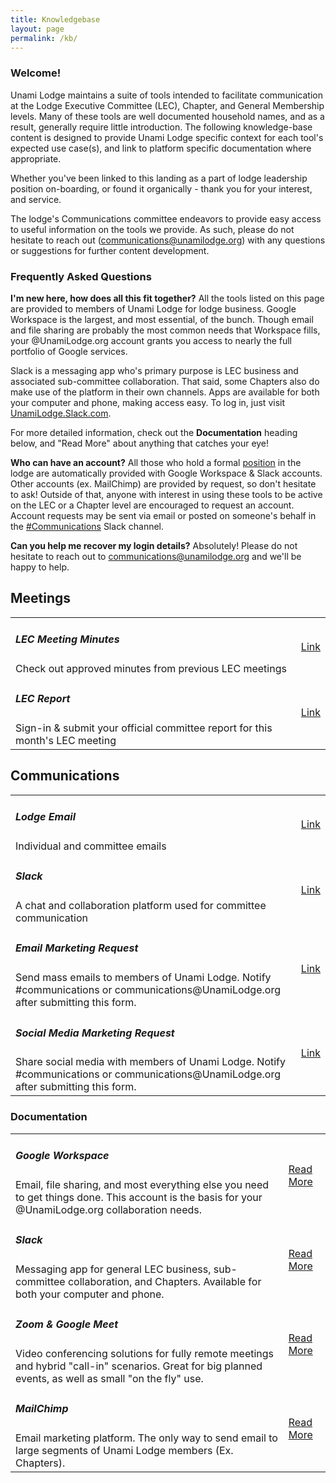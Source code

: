 ```yaml
---
title: Knowledgebase
layout: page
permalink: /kb/
---
```


<h3 class="mt-5">Welcome!</h3>

Unami Lodge maintains a suite of tools intended to facilitate communication at the Lodge Executive Committee (LEC), Chapter, and General Membership levels.  Many of these tools are well documented household names, and as a result, generally require little introduction.  The following knowledge-base content is designed to provide Unami Lodge specific context for each tool's expected use case(s), and link to platform specific documentation where appropriate.

Whether you've been linked to this landing as a part of lodge leadership position on-boarding, or found it organically - thank you for your interest, and service.

The lodge's Communications committee endeavors to provide easy access to useful information on the tools we provide.  As such, please do not hesitate to reach out ([communications@unamilodge.org](/contact?recipient=communications)) with any questions or suggestions for further content development.


<h3 class="mt-5">Frequently Asked Questions</h3>

**I'm new here, how does all this fit together?**
All the tools listed on this page are provided to members of Unami Lodge for lodge business.  Google Workspace is the largest, and most essential, of the bunch.  Though email and file sharing are probably the most common needs that Workspace fills, your @UnamiLodge.org account grants you access to nearly the full portfolio of Google services.

Slack is a messaging app who's primary purpose is LEC business and associated sub-committee collaboration.  That said, some Chapters also do make use of the platform in their own channels.  Apps are available for both your computer and phone, making access easy.  To log in, just visit [UnamiLodge.Slack.com](https://unamilodge.slack.com/).

For more detailed information, check out the **Documentation** heading below, and "Read More" about anything that catches your eye!


**Who can have an account?**
All those who hold a formal [position](/contactlist) in the lodge are automatically provided with Google Workspace & Slack accounts.  Other accounts (ex. MailChimp) are provided by request, so don't hesitate to ask!  Outside of that, anyone with interest in using these tools to be active on the LEC or a Chapter level are encouraged to request an account.  Account requests may be sent via email or posted on someone's behalf in the [#Communications](https://unamilodge.slack.com/archives/C4RN3NCTS) Slack channel.


**Can you help me recover my login details?**
Absolutely!  Please do not hesitate to reach out to [communications@unamilodge.org](/contact?recipient=communications) and we'll be happy to help.


<h2 class="text-primary pl-2">Meetings</h2>
<table class="table">
  <tr>
    <td class="align-middle"><h5 class="my-0">LEC Meeting Minutes</h5>Check out approved minutes from previous LEC meetings</td>
    <td class="align-middle text-md-right"><a class="btn btn-primary" href="https://docs.google.com/document/d/17o2Ewc3amz6609SfpCDsekjRGbioYwKKRxhLeBPdkG8/edit">Link</a></td>
  </tr>
  <tr>
    <td class="align-middle"><h5 class="my-0">LEC Report</h5>Sign-in & submit your official committee report for this month's LEC meeting</td>
    <td class="align-middle text-md-right"><a class="btn btn-primary" href="https://docs.google.com/forms/d/1sVbIUVSb-pmGEMsAlag_qxFJmA3FdOe_wqD_0VyOtds/edit">Link</a></td>
  </tr>
</table>

<h2 class="text-primary pl-2">Communications</h2>
<table class="table">
  <tr>
    <td class="align-middle"><h5 class="my-0">Lodge Email</h5>Individual and committee emails</td>
    <td class="align-middle text-md-right"><a class="btn btn-primary" href="http://mail.unamilodge.org">Link</a></td>
  </tr>
  <tr>
    <td class="align-middle"><h5 class="my-0">Slack</h5>A chat and collaboration platform used for committee communication</td>
    <td class="align-middle text-md-right"><a class="btn btn-primary" href="https://unamilodge.slack.com">Link</a></td>
  </tr>
  <tr>
    <td class="align-middle"><h5 class="my-0">Email Marketing Request</h5>Send mass emails to members of Unami Lodge.  Notify #communications or communications@UnamiLodge.org after submitting this form.</td>
    <td class="align-middle text-md-right"><a class="btn btn-primary" href="https://docs.google.com/forms/d/e/1FAIpQLSflhpM7VYiAR6zthjv5-p276ZyywH64k_NB9Dx2S5Q44HY6Kw/viewform?usp=sf_link">Link</a></td>
  </tr>
  <tr>
    <td class="align-middle"><h5 class="my-0">Social Media Marketing Request</h5>Share social media with members of Unami Lodge.  Notify #communications or communications@UnamiLodge.org after submitting this form.</td>
    <td class="align-middle text-md-right"><a class="btn btn-primary" href="https://docs.google.com/forms/d/e/1FAIpQLSeA7eJPf6zPwzrVJ2syjAc20lIyNIvducVQMhip6kKAQb8_ow/viewform?usp=sf_link">Link</a></td>
  </tr>
</table>


<h3 class="mt-5">Documentation</h3>
<p></p>

<table class="table">
  <tr>
    <td class="align-middle">
      <h5 class="my-0">Google Workspace</h5>
      Email, file sharing, and most everything else you need to get things done.  This account is the basis for your @UnamiLodge.org collaboration needs.
    </td>
    <td class="align-middle text-md-right"><a class="btn btn-primary" href="/kb-google/">Read More</a></td>
  </tr>
  <tr>
    <td class="align-middle">
      <h5 class="my-0">Slack</h5>
      Messaging app for general LEC business, sub-committee collaboration, and Chapters.  Available for both your computer and phone.
    </td>
    <td class="align-middle text-md-right"><a class="btn btn-primary" href="/kb-slack/">Read More</a></td>
  </tr>
  <tr>
    <td class="align-middle">
      <h5 class="my-0">Zoom & Google Meet</h5>
      Video conferencing solutions for fully remote meetings and hybrid "call-in" scenarios.  Great for big planned events, as well as small "on the fly" use.
    </td>
    <td class="align-middle text-md-right"><a class="btn btn-primary" href="/kb-videoconferencing/">Read More</a></td>
  </tr>
  <tr>
    <td class="align-middle">
      <h5 class="my-0">MailChimp</h5>
      Email marketing platform.  The only way to send email to large segments of Unami Lodge members (Ex. Chapters).
    </td>
    <td class="align-middle text-md-right"><a class="btn btn-primary" href="/kb-mailchimp/">Read More</a></td>
  </tr>
</table>

